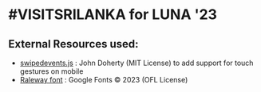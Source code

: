 # #VISITSRILANKA for LUNA '23

## External Resources used:

  - [swipedevents.js](https://github.com/john-doherty/swiped-events) : John Doherty (MIT License) to add support for touch gestures on mobile
  - [Raleway font](https://fonts.google.com/specimen/Raleway) : Google Fonts &copy; 2023 (OFL License)

